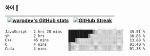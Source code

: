 
### 하이 👋
[![warpdev's GitHub stats](https://github-readme-stats.vercel.app/api?username=warpdev&show_icons=true&theme=vue-dark)](#) |[![GitHub Streak](https://github-readme-streak-stats.herokuapp.com/?user=warpdev&theme=dark)](#)
--- | --- |
<!--START_SECTION:waka-->
```text
JavaScript   2 hrs 28 mins   ███████████▒░░░░░░░░░░░░░   45.51 % 
sh           2 hrs           █████████▒░░░░░░░░░░░░░░░   36.86 % 
C++          45 mins         ███▒░░░░░░░░░░░░░░░░░░░░░   13.88 % 
C            4 mins          ▒░░░░░░░░░░░░░░░░░░░░░░░░   01.40 % 
Cuda         4 mins          ▒░░░░░░░░░░░░░░░░░░░░░░░░   01.38 % 
```
<!--END_SECTION:waka-->

<!--
**warpdev/warpdev** is a ✨ _special_ ✨ repository because its `README.md` (this file) appears on your GitHub profile.

Here are some ideas to get you started:

- 🔭 I’m currently working on ...
- 🌱 I’m currently learning ...
- 👯 I’m looking to collaborate on ...
- 🤔 I’m looking for help with ...
- 💬 Ask me about ...
- 📫 How to reach me: ...
- 😄 Pronouns: ...
- ⚡ Fun fact: ...
-->
